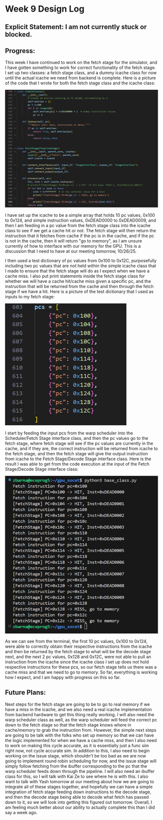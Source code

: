# Week 9 Design Log
## Explicit Statement: I am not currently stuck or blocked.
## Progress:
This week I have continued to work on the fetch stage for the simulator, and I have gotten something to work for correct functionality of the fetch stage. I set up two classes: a fetch stage class, and a dummy icache class for now until the actual icache we need from backend is complete. Here is a picture of the code that I wrote for both the fetch stage class and the icache class:

![image](images/icache_and_fetch_gpu_classes.png)

I have set up the icache to be a simple array that holds 10 pc values, 0x100 to 0x124, and simple instruction values, 0xDEAD0000 to 0xDEAD0009, and then I am feeding in a pc value from the fetch stage class into the icache class to see if we get a cache hit or not. The fetch stage will then return the instruction that it fetches from cache if the pc is in the cache, and if the pc is not in the cache, then it will return "go to memory", as I am unsure currently of how to interface with our memory for the GPU. This is a discussion that I need to have at our meeting tomorrow, 10/26/25.

I then used a test dictionary of pc values from 0x100 to 0x12C, purposefully including two pc values that are not held within the simple icache class that I made to ensure that the fetch stage will do as I expect when we have a cache miss. I also put print statements inside the fetch stage class for whether we will have a cache hit/cache miss given a specific pc, and the instruction that will be returned from the cache and then through the fetch stage if we have a hit. Here is a picture of the test dictionary that I used as inputs to my fetch stage:

![image](images/fetch_stage_pcs_gpu.png)

I start by feeding the input pcs from the warp scheduler into the Scheduler/Fetch Stage interface class, and then the pc values go to the fetch stage, where fetch stage will see if the pc values are currently in the cache, and if they are, the correct instruction will be returned from icache to the fetch stage, and then the fetch stage will give the output instruction from icache to the Fetch Stage/Decode Stage interface class. Here is the result I was able to get from the code execution at the input of the Fetch Stage/Decode Stage interface class:

![image](images/icache_and_fetch_gpu_outputs.png)

As we can see from the terminal, the first 10 pc values, 0x100 to 0x124, were able to correctly obtain their respective instructions from the icache and then be returned by the fetch stage to what will be the decode stage next, and the next 2 pc values, 0x128 and 0x12C, were not able to pull an instruction from the icache since the icache class I set up does not hold respective instructions for these pcs, so our fetch stage tells us there was a cache miss and that we need to go to memory. So far, everything is working how I expect, and I am happy with progress on this so far.

## Future Plans: 
Next steps for the fetch stage are going to be to go to real memory if we have a miss in the icache, and we also need a real icache implementation from backend hardware to get this thing really working. I will also need the warp scheduler class as well, as the warp scheduler will feed the correct pc down to the fetch stage so that the fetch stage knows where in cache/memory to grab the instruction from. However, the simple next steps are going to be talk with the folks who set up memory so that we can have the logic implemented for when we have a cache miss, and then I also need to work on making this cycle accurate, as it is essentially just a func sim right now, not cycle accurate sim. In addition to this, I also need to begin working on the issue stage, which shouldn't be too bad as we are now going to implement round robin scheduling for now, and the issue stage will simply follow fetching from the ibuffer corresponding to the pc that the warp scheduler feeds down through the pipeline. I will also need an ibuffer class for this, so I will talk with Kai Ze to see where he is with this. I also want to talk with Yash tomorrow at our meeting about how we are going to integrate all of these stages together, and hopefully we can have a simple integration of fetch stage feeding down instructions to the decode stage, and then the decode stage being able to decode what fetch has passed down to it, so we will look into getting this figured out tomorrow. Overall, I am feeling much better about our ability to actually complete this than I did say a week ago.